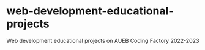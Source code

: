 # web-development-educational-projects
Web development educational projects on AUEB Coding Factory 2022-2023
